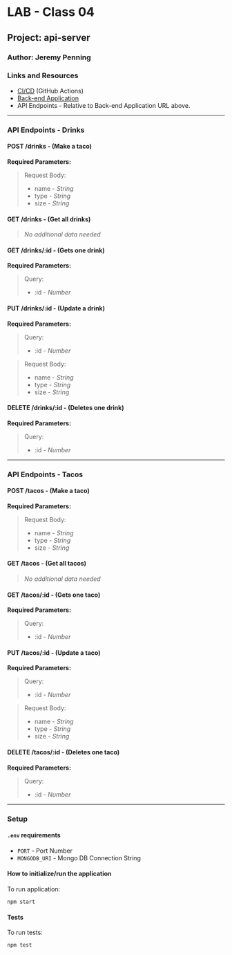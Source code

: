 # LAB - Class 04

## Project: api-server

### Author: Jeremy Penning

### Links and Resources

- [CI/CD](https://github.com/jeremyp-401-advanced-javascript/api-server/actions) (GitHub Actions)
- [Back-end Application](https://jeremyp-api-server.herokuapp.com/)
- API Endpoints - Relative to Back-end Application URL above.

---

### API Endpoints - Drinks

#### **POST /drinks** - (Make a taco)

**Required Parameters:**

>Request Body:
>- name - _String_  
>- type - _String_  
>- size - _String_  

#### **GET /drinks** - (Get all drinks)

>_No additional data needed_

#### **GET /drinks/:id** - (Gets one drink)

**Required Parameters:**

>Query:  
>- :id - _Number_  

#### **PUT /drinks/:id** - (Update a drink)

**Required Parameters:**

>Query:  
>- :id - _Number_

>Request Body:  
>- name - _String_  
>- type - _String_  
>- size - _String_  

#### **DELETE /drinks/:id** - (Deletes one drink)

**Required Parameters:**

>Query:  
>- :id - _Number_  

---

### API Endpoints - Tacos

#### **POST /tacos** - (Make a taco)

**Required Parameters:**

>Request Body:
>- name - _String_  
>- type - _String_  
>- size - _String_  

#### **GET /tacos** - (Get all tacos)

>_No additional data needed_

#### **GET /tacos/:id** - (Gets one taco)

**Required Parameters:**

>Query:  
>- :id - _Number_  

#### **PUT /tacos/:id** - (Update a taco)

**Required Parameters:**

>Query:  
>- :id - _Number_

>Request Body:  
>- name - _String_  
>- type - _String_  
>- size - _String_  

#### **DELETE /tacos/:id** - (Deletes one taco)

**Required Parameters:**

>Query:  
>- :id - _Number_  

---

### Setup

#### `.env` requirements

- `PORT` - Port Number
- `MONGODB_URI` - Mongo DB Connection String

#### How to initialize/run the application

To run application:

`npm start`

#### Tests

To run tests:

`npm test`
